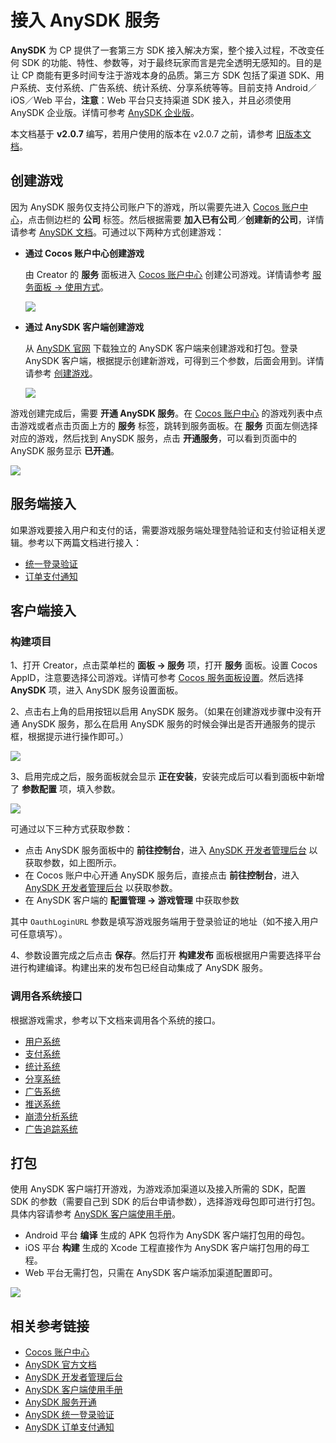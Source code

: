 # 接入 AnySDK 服务

**AnySDK** 为 CP 提供了一套第三方 SDK 接入解决方案，整个接入过程，不改变任何 SDK 的功能、特性、参数等，对于最终玩家而言是完全透明无感知的。目的是让 CP 商能有更多时间专注于游戏本身的品质。第三方 SDK 包括了渠道 SDK、用户系统、支付系统、广告系统、统计系统、分享系统等等。目前支持 Android／iOS／Web 平台，**注意**：Web 平台只支持渠道 SDK 接入，并且必须使用 AnySDK 企业版。详情可参考 [AnySDK 企业版](http://docs.anysdk.com/enterprise/overview/)。

本文档基于 **v2.0.7** 编写，若用户使用的版本在 v2.0.7 之前，请参考 [旧版本文档](https://github.com/cocos/cocos-docs/blob/3e87b0f25c73e74acdc316c141971c592fc8f982/zh/sdk/anysdk-overview.md)。

## 创建游戏

因为 AnySDK 服务仅支持公司账户下的游戏，所以需要先进入 [Cocos 账户中心](https://auth.cocos.com/#/)，点击侧边栏的 **公司** 标签。然后根据需要 **加入已有公司**／**创建新的公司**，详情请参考 [AnySDK 文档](http://docs.anysdk.com/rapid-experience/service-activation/#_2)。可通过以下两种方式创建游戏：

- **通过 Cocos 账户中心创建游戏**

    由 Creator 的 **服务** 面板进入 [Cocos 账户中心](https://auth.cocos.com/#/) 创建公司游戏。详情请参考 [服务面板 -> 使用方式](cocos-services.md#%E4%BD%BF%E7%94%A8%E6%96%B9%E5%BC%8F)。

    ![](anysdk/game.png)

- **通过 AnySDK 客户端创建游戏**

    从 [AnySDK 官网](http://www.anysdk.com/downloads) 下载独立的 AnySDK 客户端来创建游戏和打包。登录 AnySDK 客户端，根据提示创建新游戏，可得到三个参数，后面会用到。详情请参考 [创建游戏](http://docs.anysdk.com/rapid-experience/service-activation/#2-anysdk)。

    ![](anysdk/create-game.png)

游戏创建完成后，需要 **开通 AnySDK 服务**。在 [Cocos 账户中心](https://account.cocos.com/#/game/game_list) 的游戏列表中点击游戏或者点击页面上方的 **服务** 标签，跳转到服务面板。在 **服务** 页面左侧选择对应的游戏，然后找到 AnySDK 服务，点击 **开通服务**，可以看到页面中的 AnySDK 服务显示 **已开通**。

![](anysdk/anysdk_service.png)

## 服务端接入

如果游戏要接入用户和支付的话，需要游戏服务端处理登陆验证和支付验证相关逻辑。参考以下两篇文档进行接入：

- [统一登录验证](http://docs.anysdk.com/OauthLogin)  
- [订单支付通知](http://docs.anysdk.com/PaymentNotice)

## 客户端接入

### 构建项目

1、打开 Creator，点击菜单栏的 **面板 -> 服务** 项，打开 **服务** 面板。设置 Cocos AppID，注意要选择公司游戏。详情可参考 [Cocos 服务面板设置](cocos-services.md)。然后选择 **AnySDK** 项，进入 AnySDK 服务设置面板。

2、点击右上角的启用按钮以启用 AnySDK 服务。（如果在创建游戏步骤中没有开通 AnySDK 服务，那么在启用 AnySDK 服务的时候会弹出是否开通服务的提示框，根据提示进行操作即可。）

![](anysdk/enable_anysdk.png)

3、启用完成之后，服务面板就会显示 **正在安装**，安装完成后可以看到面板中新增了 **参数配置** 项，填入参数。

![](anysdk/anysdk_properties.png)

可通过以下三种方式获取参数：

- 点击 AnySDK 服务面板中的 **前往控制台**，进入 [AnySDK 开发者管理后台](http://dev.anysdk.com/) 以获取参数，如上图所示。
- 在 Cocos 账户中心开通 AnySDK 服务后，直接点击 **前往控制台**，进入 [AnySDK 开发者管理后台](http://dev.anysdk.com/) 以获取参数。
- 在 AnySDK 客户端的 **配置管理 -> 游戏管理** 中获取参数

其中 `OauthLoginURL` 参数是填写游戏服务端用于登录验证的地址（如不接入用户可任意填写）。

4、参数设置完成之后点击 **保存**。然后打开 **构建发布** 面板根据用户需要选择平台进行构建编译。构建出来的发布包已经自动集成了 AnySDK 服务。

### 调用各系统接口

根据游戏需求，参考以下文档来调用各个系统的接口。

- [用户系统](http://docs.anysdk.com/UsersystemJS)  
- [支付系统](http://docs.anysdk.com/IapsystemJS)  
- [统计系统][1]
- [分享系统][2]
- [广告系统][3]
- [推送系统][4]
- [崩溃分析系统][5]
- [广告追踪系统](http://docs.anysdk.com/AdTrackingSystemJS)

[1]: http://docs.anysdk.com/AnalyticsSystem(JS)
[2]: http://docs.anysdk.com/ShareSystem(JS)
[3]: http://docs.anysdk.com/AdsSystem(JS)
[4]: http://docs.anysdk.com/PushSystem(JS)
[5]: http://docs.anysdk.com/CrashSystem(JS)

## 打包

使用 AnySDK 客户端打开游戏，为游戏添加渠道以及接入所需的 SDK，配置 SDK 的参数（需要自己到 SDK 的后台申请参数），选择游戏母包即可进行打包。具体内容请参考 [AnySDK 客户端使用手册](http://docs.anysdk.com/tool-using/package-tool/)。

- Android 平台 **编译** 生成的 APK 包将作为 AnySDK 客户端打包用的母包。
- iOS 平台 **构建** 生成的 Xcode 工程直接作为 AnySDK 客户端打包用的母工程。
- Web 平台无需打包，只需在 AnySDK 客户端添加渠道配置即可。

![](anysdk/sdk-params.png)

## 相关参考链接

- [Cocos 账户中心](https://auth.cocos.com/#/)
- [AnySDK 官方文档](http://docs.anysdk.com/)
- [AnySDK 开发者管理后台](http://dev.anysdk.com/)
- [AnySDK 客户端使用手册](http://docs.anysdk.com/tool-using/package-tool/)
- [AnySDK 服务开通](http://docs.anysdk.com/rapid-experience/service-activation/#_2)
- [AnySDK 统一登录验证](http://docs.anysdk.com/OauthLogin)  
- [AnySDK 订单支付通知](http://docs.anysdk.com/PaymentNotice)